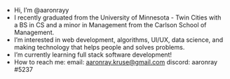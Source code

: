 - Hi, I’m @aaronrayy
- I recently graduated from the University of Minnesota - Twin Cities with a BS in CS and a minor in Management from the Carlson School of Management.
- I’m interested in web development, algorithms, UI/UX, data science, and making technology that helps people and solves problems.
- I’m currently learning full stack software development!
- How to reach me:
  email: aaronray.kruse@gmail.com
  discord: aaronray #5237

<!---
aaronrayy/aaronrayy is a ✨ special ✨ repository because its `README.md` (this file) appears on your GitHub profile.
You can click the Preview link to take a look at your changes.
--->
